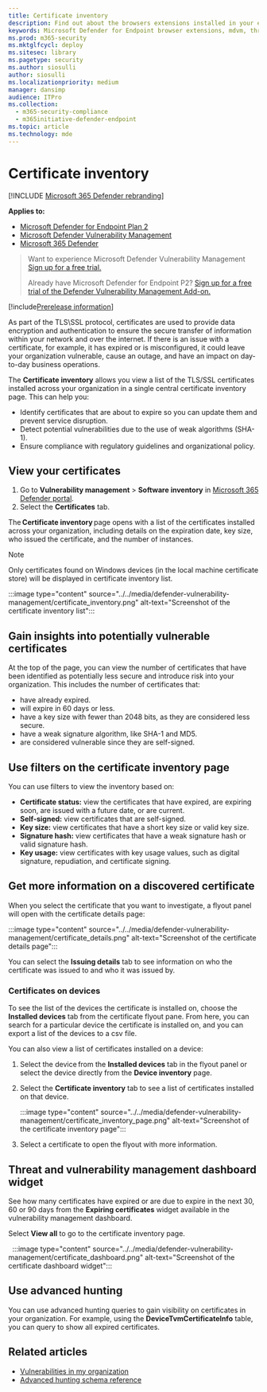 ```yaml
---
title: Certificate inventory
description: Find out about the browsers extensions installed in your environment
keywords: Microsoft Defender for Endpoint browser extensions, mdvm, threat & vulnerability management
ms.prod: m365-security
ms.mktglfcycl: deploy
ms.sitesec: library
ms.pagetype: security
ms.author: siosulli
author: siosulli
ms.localizationpriority: medium
manager: dansimp
audience: ITPro
ms.collection:
  - m365-security-compliance
  - m365initiative-defender-endpoint
ms.topic: article
ms.technology: mde
---
```


# Certificate inventory

[!INCLUDE [Microsoft 365 Defender rebranding](../../includes/microsoft-defender.md)]

**Applies to:**

- [Microsoft Defender for Endpoint Plan 2](https://go.microsoft.com/fwlink/?linkid=2154037)
- [Microsoft Defender Vulnerability Management](index.yml)
- [Microsoft 365 Defender](https://go.microsoft.com/fwlink/?linkid=2118804)

> Want to experience Microsoft Defender Vulnerability Management [Sign up for a free trial.](https://signup.microsoft.com/get-started/signup?products=dee3976b-2cfd-40c3-90b6-3147cbf03146)
>
> Already have  Microsoft Defender for Endpoint P2? [Sign up for a free trial of the Defender Vulnerability Management Add-on.](https://signup.microsoft.com/get-started/signup?products=5908ecaa-b8a7-4a04-b6c0-d44fd934b6f2)

[!include[Prerelease information](../../includes/prerelease.md)]

As part of the TLS\SSL protocol, certificates are used to provide data encryption and authentication to ensure the secure transfer of information within your network and over the internet.
If there is an issue with a certificate, for example, it has expired or is misconfigured, it could leave your organization vulnerable, cause an outage, and have an impact on day-to-day business operations.

The **Certificate inventory** allows you view a list of the TLS/SSL certificates installed across your organization in a single central certificate inventory page. This can help you:  

- Identify certificates that are about to expire so you can update them and prevent service disruption.
- Detect potential vulnerabilities ​due to the use of weak algorithms (SHA-1)​.
- Ensure compliance with regulatory guidelines and organizational policy.

## View your certificates

1. Go to **Vulnerability management** > **Software inventory** in [Microsoft 365 Defender portal](https://security.microsoft.com).
2. Select the **Certificates** tab.

The **Certificate inventory** page opens with a list of the certificates installed across your organization, including details on the expiration date, key size, who issued the certificate, and the number of instances.

> [!Note]
> Only certificates found on Windows devices (in the local machine certificate store) will be displayed in certificate inventory list.

   :::image type="content" source="../../media/defender-vulnerability-management/certificate_inventory.png" alt-text="Screenshot of the certificate inventory list":::

## Gain insights into potentially vulnerable certificates

At the top of the page, you can view the number of certificates that have been identified as potentially less secure and introduce risk into your organization. This includes the number of certificates that:  

- have already expired.
- will expire in 60 days or less.
- have a key size with fewer than 2048 bits, as they are considered less secure.
- have a weak signature algorithm, like SHA-1 and MD5.
- are considered vulnerable since they are self-signed.

## Use filters on the certificate inventory page

You can use filters to view the inventory based on:

- **Certificate status:** view the certificates that have expired, are expiring soon, are issued with a future date, or are current.
- **Self-signed:** view certificates that are self-signed.
- **Key size:** view certificates that have a short key size or valid key size.
- **Signature hash:** view certificates that have a weak signature hash or valid signature hash.
- **Key usage:** view certificates with key usage values, such as digital signature, repudiation, and certificate signing.

## Get more information on a discovered certificate

When you select the certificate that you want to investigate, a flyout panel will open with the certificate details page:

   :::image type="content" source="../../media/defender-vulnerability-management/certificate_details.png" alt-text="Screenshot of the certificate details page":::

You can select the **Issuing details** tab to see information on who the certificate was issued to and who it was issued by.  

### Certificates on devices

To see the list of the devices the certificate is installed on, choose the **Installed devices** tab from the certificate flyout pane. From here, you can search for a particular device the certificate is installed on, and you can export a list of the devices to a csv file.

You can also view a list of certificates installed on a device:

1. Select the device from the **Installed devices** tab in the flyout panel or select the device directly from the **Device inventory** page.
2. Select the **Certificate inventory** tab to see a list of certificates installed on that device.

   :::image type="content" source="../../media/defender-vulnerability-management/certificate_inventory_page.png" alt-text="Screenshot of the certificate inventory page":::

3. Select a certificate to open the flyout with more information.

## Threat and vulnerability management dashboard widget

See how many certificates have expired or are due to expire in the next 30, 60 or 90 days from the **Expiring certificates** widget available in the vulnerability management dashboard.  

Select **View all** to go to the certificate inventory page.

    :::image type="content" source="../../media/defender-vulnerability-management/certificate_dashboard.png" alt-text="Screenshot of the certificate dashboard widget":::

## Use advanced hunting

You can use advanced hunting queries to gain visibility on certificates in your organization. For example, using the **DeviceTvmCertificateInfo** table, you can query to show all expired certificates.

## Related articles

- [Vulnerabilities in my organization](tvm-weaknesses.md)
- [Advanced hunting schema reference](../defender-endpoint/advanced-hunting-schema-reference.md)
